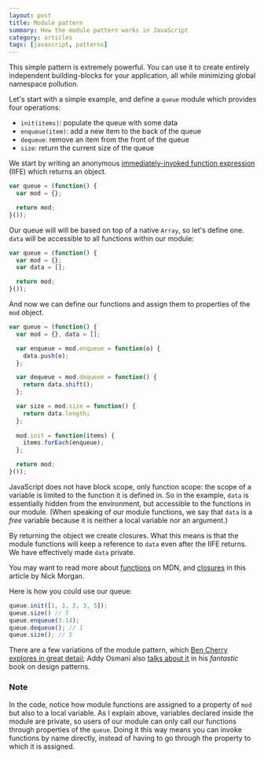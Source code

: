 ```yaml
---
layout: post
title: Module pattern
summary: How the module pattern works in JavaScript
category: articles
tags: [javascript, patterns]
---
```


This simple pattern is extremely powerful. You can use it to create entirely independent
building-blocks for your application, all while minimizing global namespace pollution.

Let's start with a simple example, and define a `queue` module which provides four operations:

- `init(items)`: populate the queue with some data
- `enqueue(item)`: add a new item to the back of the queue
- `dequeue`: remove an item from the front of the queue
- `size`: return the current size of the queue

We start by writing an anonymous [immediately-invoked function expression][iife] (IIFE) which returns
an object.

```javascript
var queue = (function() {
  var mod = {};

  return mod;
}());
```

Our queue will will be based on top of a native `Array`, so let's define one. `data` will be
accessible to all functions within our module:

```javascript
var queue = (function() {
  var mod = {};
  var data = [];

  return mod;
}());
```

And now we can define our functions and assign them to properties of the `mod` object.

```javascript
var queue = (function() {
  var mod = {}, data = [];

  var enqueue = mod.enqueue = function(o) {
    data.push(o);
  };

  var dequeue = mod.dequeue = function() {
    return data.shift();
  };

  var size = mod.size = function() {
    return data.length;
  };
  
  mod.init = function(items) {
    items.forEach(enqueue);
  };

  return mod;
}());
```

JavaScript does not have block scope, only function scope: the scope of a variable is limited to the
function it is defined in. So in the example, `data` is essentially hidden from the environment, but
accessible to the functions in our module. (When speaking of our module functions, we say that `data`
is a _free_ variable because it is neither a local variable nor an argument.)

By returning the object we create closures. What this means is that the module functions
will keep a reference to `data` even after the IIFE returns. We have effectively made `data` private.

You may want to read more about [functions][mozfunctions] on MDN, and [closures][closures] in this
article by Nick Morgan.

Here is how you could use our queue:

```javascript
queue.init([1, 1, 2, 3, 5]);
queue.size() // 5
queue.enqueue(3.14);
queue.dequeue(); // 1
queue.size(); // 5
```

There are a few variations of the module pattern, which [Ben Cherry explores in great detail][indepth];
Addy Osmani also [talks about it][book] in his _fantastic_ book on design patterns.

### Note

In the code, notice how module functions are assigned to a property of `mod` but also to a local variable. As
I explain above, variables declared inside the module are private, so users of our module can only call
our functions through properties of the `queue`. Doing it this way means you can invoke functions by name
directly, instead of having to go through the property to which it is assigned.

[indepth]: http://www.adequatelygood.com/2010/3/JavaScript-Module-Pattern-In-Depth "JavaScript Module Pattern: In-Depth by Ben Cherry"
[book]: http://addyosmani.com/resources/essentialjsdesignpatterns/book/#modulepatternjavascript "Module Pattern, Essential JavaScript & jQuery Design Patterns by Addy Osmani"
[iife]: http://benalman.com/news/2010/11/immediately-invoked-function-expression/ "Immediately-Invoked Function Expression (IIFE) by Ben Alman"
[wikiclosure]: http://en.wikipedia.org/wiki/Closure_(computer_science) "Closure (computer science) on Wikipedia"
[closures]: http://skilldrick.co.uk/2011/04/closures-explained-with-javascript/ "Closures explained with JavaScript by Nick Morgan"
[module-playground]: http://javascriptplayground.com/blog/2012/04/javascript-module-pattern "The JavaScript Module Pattern on JavaScript Playground"
[mozfunctions]: https://developer.mozilla.org/en/JavaScript/Reference/Global_Objects/Function "Functions on MDN"
